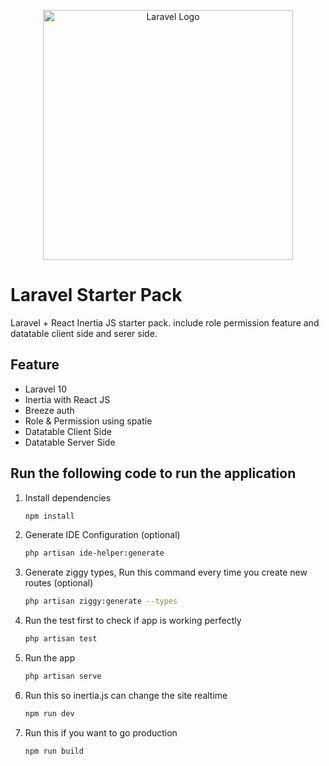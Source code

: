 <p align="center"><a href="https://laravel.com" target="_blank"><img src="https://raw.githubusercontent.com/laravel/art/master/logo-lockup/5%20SVG/2%20CMYK/1%20Full%20Color/laravel-logolockup-cmyk-red.svg" width="400" alt="Laravel Logo"></a></p>

# Laravel Starter Pack

Laravel + React Inertia JS starter pack. include role permission feature and datatable client side and serer side.

## Feature

-   Laravel 10
-   Inertia with React JS
-   Breeze auth
-   Role & Permission using spatie
-   Datatable Client Side
-   Datatable Server Side

## Run the following code to run the application

1. Install dependencies

    ```sh
    npm install
    ```

2. Generate IDE Configuration (optional)

    ```sh
    php artisan ide-helper:generate
    ```

3. Generate ziggy types, Run this command every time you create new routes (optional)

    ```sh
    php artisan ziggy:generate --types
    ```

4. Run the test first to check if app is working perfectly

    ```sh
    php artisan test
    ```

5. Run the app

    ```sh
    php artisan serve
    ```

6. Run this so inertia.js can change the site realtime

    ```sh
    npm run dev
    ```

7. Run this if you want to go production
    ```sh
    npm run build
    ```
